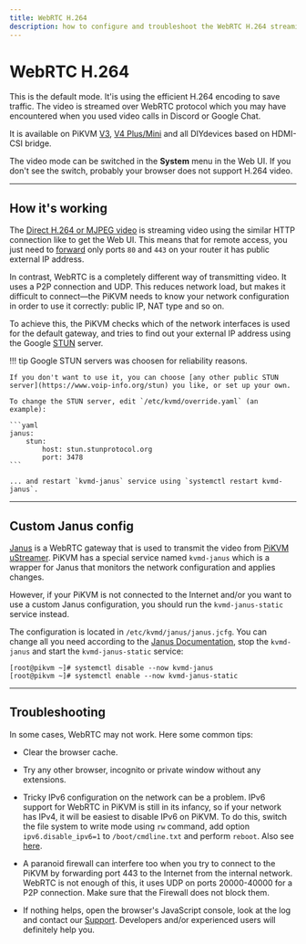 ```yaml
---
title: WebRTC H.264
description: how to configure and troubleshoot the WebRTC H.264 streaming mode
---
```


# WebRTC H.264

This is the default mode. It'is using the efficient H.264 encoding to save traffic.
The video is streamed over WebRTC protocol which you may have encountered when you used video calls in Discord or Google Chat.

It is available on PiKVM [V3](v3.md), [V4 Plus/Mini](v4.md) and all DIYdevices based on HDMI-CSI bridge.

The video mode can be switched in the **System** menu in the Web UI.
If you don't see the switch, probably your browser does not support H.264 video.


-----
## How it's working

The [Direct H.264 or MJPEG video](video.md) is streaming video using the
similar HTTP connection like to get the Web UI. This means that for
remote access, you just need to [forward](port_forwarding.md) only ports
`80` and `443` on your router it has public external IP address.

In contrast, WebRTC is a completely different way of transmitting video.
It uses a P2P connection and UDP. This reduces network load, but makes
it difficult to connect—the PiKVM needs to know your network
configuration in order to use it correctly: public IP, NAT type and so
on.

To achieve this, the PiKVM checks which of the network interfaces is
used for the default gateway, and tries to find out your external IP
address using the Google [STUN](https://en.wikipedia.org/wiki/STUN)
server.

!!! tip
    Google STUN servers was choosen for reliability reasons.

    If you don't want to use it, you can choose [any other public STUN server](https://www.voip-info.org/stun) you like, or set up your own.

    To change the STUN server, edit `/etc/kvmd/override.yaml` (an example):

    ```yaml
    janus:
        stun:
            host: stun.stunprotocol.org
            port: 3478
    ```

    ... and restart `kvmd-janus` service using `systemctl restart kvmd-janus`.


-----
## Custom Janus config

[Janus](https://janus.conf.meetecho.com) is a WebRTC gateway that is
used to transmit the video from [PiKVM
uStreamer](https://github.com/pikvm/ustreamer). PiKVM has a special
service named `kvmd-janus` which is a wrapper for Janus that monitors
the network configuration and applies changes.

However, if your PiKVM is not connected to the Internet and/or you want
to use a custom Janus configuration, you should run the
`kvmd-janus-static` service instead.

The configuration is located in `/etc/kvmd/janus/janus.jcfg`. You can
change all you need according to the [Janus
Documentation](https://janus.conf.meetecho.com/docs/index.html), stop
the `kvmd-janus` and start the `kvmd-janus-static` service:

```
[root@pikvm ~]# systemctl disable --now kvmd-janus
[root@pikvm ~]# systemctl enable --now kvmd-janus-static
```

-----
## Troubleshooting

In some cases, WebRTC may not work. Here some common tips:

* Clear the browser cache.

* Try any other browser, incognito or private window without any extensions.

* Tricky IPv6 configuration on the network can be a problem. IPv6 support for WebRTC in PiKVM is still in its infancy, so if your network has IPv4, it will be easiest to disable IPv6 on PiKVM. To do this, switch the file system to write mode using `rw` command, add option `ipv6.disable_ipv6=1` to `/boot/cmdline.txt` and perform `reboot`. Also see [here](https://wiki.archlinux.org/title/IPv6#Disable_IPv6).

* A paranoid firewall can interfere too when you try to connect to the PiKVM by forwarding port 443 to the Internet from the internal network. WebRTC is not enough of this, it uses UDP on ports 20000-40000 for a P2P connection. Make sure that the Firewall does not block them.

* If nothing helps, open the browser's JavaScript console, look at the log and contact our [Support](https://pikvm.org/support/). Developers and/or experienced users will definitely help you.

